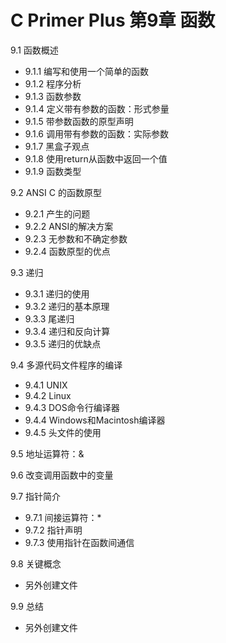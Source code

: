 # C Primer Plus 第9章 函数
9.1 函数概述  
- 9.1.1 编写和使用一个简单的函数  
- 9.1.2 程序分析  
- 9.1.3 函数参数  
- 9.1.4 定义带有参数的函数：形式参量  
- 9.1.5 带参数函数的原型声明  
- 9.1.6 调用带有参数的函数：实际参数  
- 9.1.7 黑盒子观点  
- 9.1.8 使用return从函数中返回一个值  
- 9.1.9 函数类型  
  
9.2 ANSI C 的函数原型  
  - 9.2.1 产生的问题  
  - 9.2.2 ANSI的解决方案  
  - 9.2.3 无参数和不确定参数  
  - 9.2.4 函数原型的优点  
  
9.3 递归  
  - 9.3.1 递归的使用  
  - 9.3.2 递归的基本原理  
  - 9.3.3 尾递归  
  - 9.3.4 递归和反向计算  
  - 9.3.5 递归的优缺点  
  
9.4 多源代码文件程序的编译  
  - 9.4.1 UNIX  
  - 9.4.2 Linux  
  - 9.4.3 DOS命令行编译器  
  - 9.4.4 Windows和Macintosh编译器  
  - 9.4.5 头文件的使用  
  
9.5 地址运算符：\&  
  
9.6 改变调用函数中的变量  
  
9.7 指针简介  
  - 9.7.1 间接运算符：\*  
  - 9.7.2 指针声明  
  - 9.7.3 使用指针在函数间通信  
  
9.8 关键概念  
  - 另外创建文件  
  
9.9 总结  
  - 另外创建文件  
